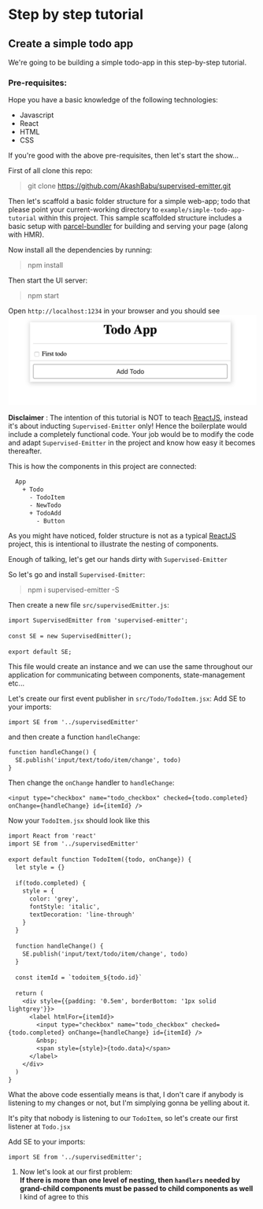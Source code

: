 # Step by step tutorial

## Create a simple todo app
We're going to be building a simple todo-app in this step-by-step tutorial.


### Pre-requisites:

Hope you have a basic knowledge of the following technologies:
- Javascript
- React
- HTML
- CSS

If you're good with the above pre-requisites, then let's start the show...

First of all clone this repo:
> git clone https://github.com/AkashBabu/supervised-emitter.git

Then let's scaffold a basic folder structure for a simple web-app; todo that please point your current-working directory to `example/simple-todo-app-tutorial` within this project. This sample scaffolded structure includes a basic setup with [parcel-bundler][1] for building and serving your page (along with HMR).

Now install all the dependencies by running:
> npm install

Then start the UI server:
> npm start

Open `http://localhost:1234` in your browser and you should see  
![Todo App](../assets/TodoAppInitPage.png "Todo App Home page")

**Disclaimer** : The intention of this tutorial is NOT to teach [ReactJS][2], instead it's about inducting `Supervised-Emitter` only! Hence the boilerplate would include a completely functional code. Your job would be to modify the code and adapt `Supervised-Emitter` in the project and know how easy it becomes thereafter.

This is how the components in this project are connected:
```
  App
    + Todo
      - TodoItem
      - NewTodo
      + TodoAdd
        - Button
```
As you might have noticed, folder structure is not as a typical [ReactJS][2] project, this is intentional to illustrate the nesting of components.


Enough of talking, let's get our hands dirty with `Supervised-Emitter`

So let's go and install `Supervised-Emitter`:
> npm i supervised-emitter -S

Then create a new file `src/supervisedEmitter.js`:
```JS
import SupervisedEmitter from 'supervised-emitter';

const SE = new SupervisedEmitter();

export default SE;
```
This file would create an instance and we can use the same throughout our application for communicating between components, state-management etc...


Let's create our first event publisher in `src/Todo/TodoItem.jsx`:
Add SE to your imports:
```JS
import SE from '../supervisedEmitter'
```
and then create a function `handleChange`:
```JS
function handleChange() {
  SE.publish('input/text/todo/item/change', todo)
}
```

Then change the `onChange` handler to `handleChange`:
```JS
<input type="checkbox" name="todo_checkbox" checked={todo.completed} onChange={handleChange} id={itemId} />
```


Now your `TodoItem.jsx` should look like this
```JSX
import React from 'react'
import SE from '../supervisedEmitter'

export default function TodoItem({todo, onChange}) {
  let style = {}

  if(todo.completed) {
    style = {
      color: 'grey',
      fontStyle: 'italic',
      textDecoration: 'line-through'
    }
  }

  function handleChange() {
    SE.publish('input/text/todo/item/change', todo)
  }
  
  const itemId = `todoitem_${todo.id}`

  return (
    <div style={{padding: '0.5em', borderBottom: '1px solid lightgrey'}}>
      <label htmlFor={itemId}>
        <input type="checkbox" name="todo_checkbox" checked={todo.completed} onChange={handleChange} id={itemId} />
        &nbsp;
        <span style={style}>{todo.data}</span>
      </label>
    </div>
  )
}
```
What the above code essentially means is that, I don't care if anybody is listening to my changes or not, but I'm simplying gonna be yelling about it.

It's pity that nobody is listening to our `TodoItem`, so let's create our first listener at `Todo.jsx`

Add SE to your imports:
```JS
import SE from '../supervisedEmitter';
```



1) Now let's look at our first problem:  
**If there is more than one level of nesting, then `handlers` needed by grand-child components must be passed to child components as well**  
I kind of agree to this

[1]: https://parceljs.org/
[2]: https://reactjs.org/